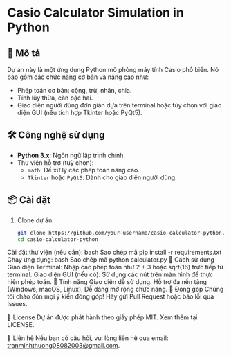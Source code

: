 
# Casio Calculator Simulation in Python

## 🚀 Mô tả
Dự án này là một ứng dụng Python mô phỏng máy tính Casio phổ biến. Nó bao gồm các chức năng cơ bản và nâng cao như:
- Phép toán cơ bản: cộng, trừ, nhân, chia.
- Tính lũy thừa, căn bậc hai.
- Giao diện người dùng đơn giản dựa trên terminal hoặc tùy chọn với giao diện GUI (nếu tích hợp Tkinter hoặc PyQt5).

## 🛠️ Công nghệ sử dụng
- **Python 3.x**: Ngôn ngữ lập trình chính.
- Thư viện hỗ trợ (tuỳ chọn):
  - `math`: Để xử lý các phép toán nâng cao.
  - `Tkinter` hoặc `PyQt5`: Dành cho giao diện người dùng.

## 📦 Cài đặt
1. Clone dự án:
   ```bash
   git clone https://github.com/your-username/casio-calculator-python.git
   cd casio-calculator-python
Cài đặt thư viện (nếu cần):
bash
Sao chép mã
pip install -r requirements.txt
Chạy ứng dụng:
bash
Sao chép mã
python calculator.py
🧮 Cách sử dụng
Giao diện Terminal: Nhập các phép toán như 2 + 3 hoặc sqrt(16) trực tiếp từ terminal.
Giao diện GUI (nếu có): Sử dụng các nút trên màn hình để thực hiện phép toán.
📖 Tính năng
Giao diện dễ sử dụng.
Hỗ trợ đa nền tảng (Windows, macOS, Linux).
Dễ dàng mở rộng chức năng.
🤝 Đóng góp
Chúng tôi chào đón mọi ý kiến đóng góp! Hãy gửi Pull Request hoặc báo lỗi qua Issues.

📜 License
Dự án được phát hành theo giấy phép MIT. Xem thêm tại LICENSE.

💬 Liên hệ
Nếu bạn có câu hỏi, vui lòng liên hệ qua email: tranminhthuong08082003@gmail.com.
